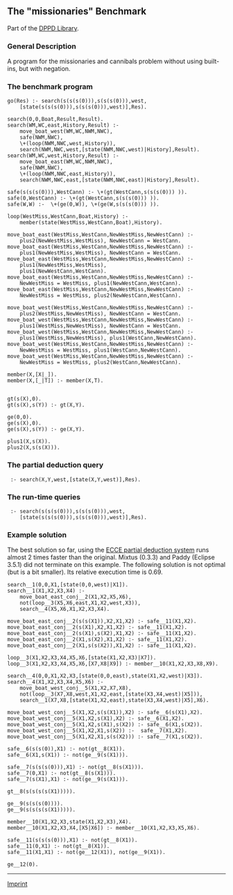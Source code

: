 The "missionaries" Benchmark
----------------------------

Part of the [DPPD Library](../dppd.html).

### General Description

A program for the missionaries and cannibals problem without using
built-ins, but with negation.

### The benchmark program

    go(Res) :- search(s(s(s(0))),s(s(s(0))),west,
        [state(s(s(s(0))),s(s(s(0))),west)],Res).

    search(0,0,Boat,Result,Result).
    search(WM,WC,east,History,Result) :-
        move_boat_west(WM,WC,NWM,NWC),
        safe(NWM,NWC),
        \+(loop(NWM,NWC,west,History)),
        search(NWM,NWC,west,[state(NWM,NWC,west)|History],Result).
    search(WM,WC,west,History,Result) :-
        move_boat_east(WM,WC,NWM,NWC),
        safe(NWM,NWC),
        \+(loop(NWM,NWC,east,History)),
        search(NWM,NWC,east,[state(NWM,NWC,east)|History],Result).

    safe(s(s(s(0))),WestCann) :- \+(gt(WestCann,s(s(s(0))) )).
    safe(0,WestCann) :- \+(gt(WestCann,s(s(s(0))) )).
    safe(W,W) :-  \+(ge(0,W)), \+(ge(W,s(s(s(0))) )).

    loop(WestMiss,WestCann,Boat,History) :-
        member(state(WestMiss,WestCann,Boat),History).

    move_boat_east(WestMiss,WestCann,NewWestMiss,NewWestCann) :-
        plus2(NewWestMiss,WestMiss), NewWestCann = WestCann.
    move_boat_east(WestMiss,WestCann,NewWestMiss,NewWestCann) :-
        plus1(NewWestMiss,WestMiss), NewWestCann = WestCann.
    move_boat_east(WestMiss,WestCann,NewWestMiss,NewWestCann) :-
        plus1(NewWestMiss,WestMiss),
        plus1(NewWestCann,WestCann).
    move_boat_east(WestMiss,WestCann,NewWestMiss,NewWestCann) :-
        NewWestMiss = WestMiss, plus1(NewWestCann,WestCann).
    move_boat_east(WestMiss,WestCann,NewWestMiss,NewWestCann) :-
        NewWestMiss = WestMiss, plus2(NewWestCann,WestCann).

    move_boat_west(WestMiss,WestCann,NewWestMiss,NewWestCann) :-
        plus2(WestMiss,NewWestMiss), NewWestCann = WestCann.
    move_boat_west(WestMiss,WestCann,NewWestMiss,NewWestCann) :-
        plus1(WestMiss,NewWestMiss), NewWestCann = WestCann.
    move_boat_west(WestMiss,WestCann,NewWestMiss,NewWestCann) :-
        plus1(WestMiss,NewWestMiss), plus1(WestCann,NewWestCann).
    move_boat_west(WestMiss,WestCann,NewWestMiss,NewWestCann) :-
        NewWestMiss = WestMiss, plus1(WestCann,NewWestCann).
    move_boat_west(WestMiss,WestCann,NewWestMiss,NewWestCann) :-
        NewWestMiss = WestMiss, plus2(WestCann,NewWestCann).

    member(X,[X|_]).
    member(X,[_|T]) :- member(X,T).


    gt(s(X),0).
    gt(s(X),s(Y)) :- gt(X,Y).

    ge(0,0).
    ge(s(X),0).
    ge(s(X),s(Y)) :- ge(X,Y).

    plus1(X,s(X)).
    plus2(X,s(s(X))).

### The partial deduction query

     :- search(X,Y,west,[state(X,Y,west)],Res).

### The run-time queries

     :- search(s(s(s(0))),s(s(s(0))),west,
        [state(s(s(s(0))),s(s(s(0))),west)],Res).

### Example solution

The best solution so far, using the [ECCE partial deduction
system](/~mal/systems/ecce.html) runs almost 2 times faster than the
original. Mixtus (0.3.3) and Paddy (Eclipse 3.5.1) did not terminate on
this example. The following solution is not optimal (but is a bit
smaller). Its relative execution time is 0.69.

    search__1(0,0,X1,[state(0,0,west)|X1]).
    search__1(X1,X2,X3,X4) :- 
        move_boat_east_conj__2(X1,X2,X5,X6), 
        not(loop__3(X5,X6,east,X1,X2,west,X3)), 
        search__4(X5,X6,X1,X2,X3,X4).

    move_boat_east_conj__2(s(s(X1)),X2,X1,X2) :- safe__11(X1,X2).
    move_boat_east_conj__2(s(X1),X2,X1,X2) :- safe__11(X1,X2).
    move_boat_east_conj__2(s(X1),s(X2),X1,X2) :- safe__11(X1,X2).
    move_boat_east_conj__2(X1,s(X2),X1,X2) :- safe__11(X1,X2).
    move_boat_east_conj__2(X1,s(s(X2)),X1,X2) :- safe__11(X1,X2).

    loop__3(X1,X2,X3,X4,X5,X6,[state(X1,X2,X3)|X7]).
    loop__3(X1,X2,X3,X4,X5,X6,[X7,X8|X9]) :- member__10(X1,X2,X3,X8,X9).

    search__4(0,0,X1,X2,X3,[state(0,0,east),state(X1,X2,west)|X3]).
    search__4(X1,X2,X3,X4,X5,X6) :- 
        move_boat_west_conj__5(X1,X2,X7,X8), 
        not(loop__3(X7,X8,west,X1,X2,east,[state(X3,X4,west)|X5])), 
        search__1(X7,X8,[state(X1,X2,east),state(X3,X4,west)|X5],X6).

    move_boat_west_conj__5(X1,X2,s(s(X1)),X2) :- safe__6(s(X1),X2).
    move_boat_west_conj__5(X1,X2,s(X1),X2) :- safe__6(X1,X2).
    move_boat_west_conj__5(X1,X2,s(X1),s(X2)) :- safe__6(X1,s(X2)).
    move_boat_west_conj__5(X1,X2,X1,s(X2)) :-  safe__7(X1,X2).
    move_boat_west_conj__5(X1,X2,X1,s(s(X2))) :- safe__7(X1,s(X2)).

    safe__6(s(s(0)),X1) :- not(gt__8(X1)).
    safe__6(X1,s(X1)) :- not(ge__9(s(X1))).

    safe__7(s(s(s(0))),X1) :- not(gt__8(s(X1))).
    safe__7(0,X1) :- not(gt__8(s(X1))).
    safe__7(s(X1),X1) :- not(ge__9(s(X1))).

    gt__8(s(s(s(s(X1))))).

    ge__9(s(s(s(0)))).
    ge__9(s(s(s(s(X1))))).

    member__10(X1,X2,X3,state(X1,X2,X3),X4).
    member__10(X1,X2,X3,X4,[X5|X6]) :- member__10(X1,X2,X3,X5,X6).

    safe__11(s(s(s(0))),X1) :- not(gt__8(X1)).
    safe__11(0,X1) :- not(gt__8(X1)).
    safe__11(X1,X1) :- not(ge__12(X1)), not(ge__9(X1)).

    ge__12(0).

------------------------------------------------------------------------

[Imprint](http://www.stups.uni-duesseldorf.de/w/Imprint)
